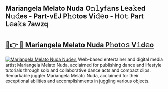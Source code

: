 ## Mariangela Melato Nuda O𝚗𝚕yf𝚊ns L𝚎a𝚔ed N𝚞𝚍es - Part-vEJ P𝚑𝚘tos Vi𝚍𝚎o - H𝚘𝚝 Part L𝚎a𝚔s 7awzq

# <h2><a href="http://kf7nvwu.oniu.top/?m=Mariangela+Melato+Nuda">🔗👉 🔴 Mariangela Melato Nuda P𝚑ot𝚘𝚜 V𝚒d𝚎o</a></h2>

[![Mariangela Melato Nuda Nu𝚍e𝚜](https://i.imgur.com/0qMVB7G.gif)](http://kf7nvwu.oniu.top/?m=Mariangela+Melato+Nuda)
Web-based entertainer and digital media artist Mariangela Melato Nuda, acclaimed for publishing dance and lifestyle tutorials through solo and collaborative dance acts and compact clips. Remarkable juggler Mariangela Melato Nuda, acclaimed for their exceptional abilities and accomplishments in juggling various objects.  

